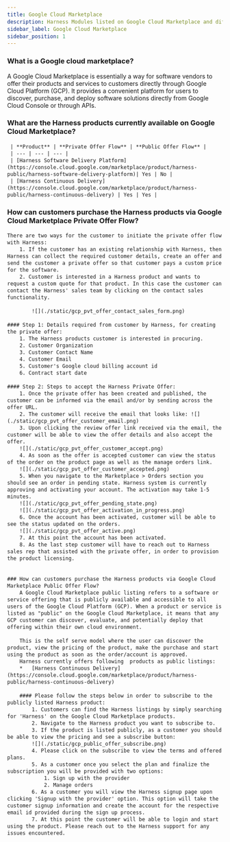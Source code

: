 ```yaml
---
title: Google Cloud Marketplace
description: Harness Modules listed on Google Cloud Marketplace and different workflows supported.
sidebar_label: Google Cloud Marketplace
sidebar_position: 1
---
```



### What is a Google cloud marketplace?
A Google Cloud Marketplace is essentially a way for software vendors to offer their products and services to customers directly through Google Cloud Platform (GCP). It provides a convenient platform for users to discover, purchase, and deploy software solutions directly from Google Cloud Console or through APIs.


### What are the Harness products currently available on Google Cloud Marketplace?
     | **Product** | **Private Offer Flow** | **Public Offer Flow** |
     | --- | --- | --- |
     | [Harness Software Delivery Platform](https://console.cloud.google.com/marketplace/product/harness-public/harness-software-delivery-platform)| Yes | No |
     | [Harness Continuous Delivery](https://console.cloud.google.com/marketplace/product/harness-public/harness-continuous-delivery) | Yes | Yes |


### How can customers purchase the Harness products via Google Cloud Marketplace Private Offer Flow? 
    There are two ways for the customer to initiate the private offer flow with Harness:
        1. If the customer has an existing relationship with Harness, then Harness can collect the required customer details, create an offer and send the customer a private offer so that customer pays a custom price for the software.
        2. Customer is interested in a Harness product and wants to request a custom quote for that product. In this case the customer can contact the Harness' sales team by clicking on the contact sales functionality.

            ![](./static/gcp_pvt_offer_contact_sales_form.png)

    #### Step 1: Details required from customer by Harness, for creating the private offer:
        1. The Harness products customer is interested in procuring.
        2. Customer Organization
        3. Customer Contact Name
        4. Customer Email
        5. Customer's Google cloud billing account id
        6. Contract start date

    #### Step 2: Steps to accept the Harness Private Offer:
        1. Once the private offer has been created and published, the customer can be informed via the email and/or by sending across the offer URL.
        2. The customer will receive the email that looks like: ![](./static/gcp_pvt_offer_customer_email.png)
        3. Upon clicking the review offer link received via the email, the customer will be able to view the offer details and also accept the offer. 
        ![](./static/gcp_pvt_offer_customer_accept.png)
        4. As soon as the offer is accepted customer can view the status of the order on the product page as well as the manage orders link.
        ![](./static/gcp_pvt_offer_customer_accepted.png)
        5. When you navigate to the Marketplace > Orders section you should see an order in pending state. Harness system is currently approving and activating your account. The activation may take 1-5 minutes.
        ![](./static/gcp_pvt_offer_pending_state.png)
        ![](./static/gcp_pvt_offer_activation_in_progress.png)
        6. Once the account has been activated, customer will be able to see the status updated on the orders.
        ![](./static/gcp_pvt_offer_active.png)
        7. At this point the account has been activated. 
        8. As the last step customer will have to reach out to Harness sales rep that assisted with the private offer, in order to provision the product licensing.


    ### How can customers purchase the Harness products via Google Cloud Marketplace Public Offer Flow? 
        A Google Cloud Marketplace public listing refers to a software or service offering that is publicly available and accessible to all users of the Google Cloud Platform (GCP). When a product or service is listed as "public" on the Google Cloud Marketplace, it means that any GCP customer can discover, evaluate, and potentially deploy that offering within their own cloud environment. 
        
        This is the self serve model where the user can discover the product, view the pricing of the product, make the purchase and start using the product as soon as the order/account is approved.
        Harness currently offers following  products as public listings:
        *   [Harness Continuous Delivery](https://console.cloud.google.com/marketplace/product/harness-public/harness-continuous-delivery) 

        #### Please follow the steps below in order to subscribe to the publicly listed Harness product:
            1. Customers can find the Harness listings by simply searching for 'Harness' on the Google Cloud Marketplace products. 
            2. Navigate to the Harness product you want to subscribe to.
            3. If the product is listed publicly, as a customer you should be able to view the pricing and see a subscribe button:
            ![](./static/gcp_public_offer_subscribe.png)
            4. Please click on the subscribe to view the terms and offered plans. 
            5. As a customer once you select the plan and finalize the subscription you will be provided with two options:
                1. Sign up with the provider
                2. Manage orders
            6. As a customer you will view the Harness signup page upon clicking 'Signup with the provider' option. This option will take the customer signup information and create the account for the respective email id provided during the sign up process.
            7. At this point the customer will be able to login and start using the product. Please reach out to the Harness support for any issues encountered. 





